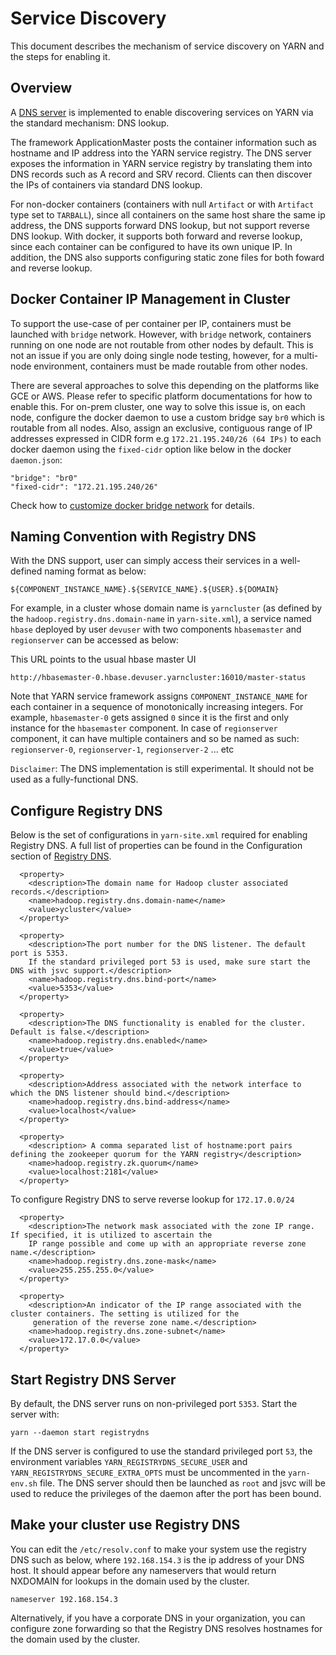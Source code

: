 <!---
  Licensed under the Apache License, Version 2.0 (the "License");
  you may not use this file except in compliance with the License.
  You may obtain a copy of the License at

   http://www.apache.org/licenses/LICENSE-2.0

  Unless required by applicable law or agreed to in writing, software
  distributed under the License is distributed on an "AS IS" BASIS,
  WITHOUT WARRANTIES OR CONDITIONS OF ANY KIND, either express or implied.
  See the License for the specific language governing permissions and
  limitations under the License. See accompanying LICENSE file.
-->

# Service Discovery

This document describes the mechanism of service discovery on YARN and the
steps for enabling it.

## Overview
A [DNS server](RegistryDNS.html) is implemented to enable discovering services on YARN via
the standard mechanism: DNS lookup.

The framework ApplicationMaster posts the container information such as hostname and IP address into
the YARN service registry. The DNS server exposes the information in YARN service registry by translating them into DNS
records such as A record and SRV record. Clients can then discover the IPs of containers via standard DNS lookup.

For non-docker containers (containers with null `Artifact` or with `Artifact` type set to `TARBALL`), since all containers on the same host share the same ip address,
the DNS supports forward DNS lookup, but not support reverse DNS lookup.
With docker, it supports both forward and reverse lookup, since each container
can be configured to have its own unique IP. In addition, the DNS also supports configuring static zone files for both foward and reverse lookup.

## Docker Container IP Management in Cluster
To support the use-case of per container per IP, containers must be launched with `bridge` network. However, with `bridge` network, containers
running on one node are not routable from other nodes by default. This is not an issue if you are only doing single node testing, however, for
a multi-node environment, containers must be made routable from other nodes.

There are several approaches to solve this depending on the platforms like GCE or AWS. Please refer to specific platform documentations for how to enable this.
For on-prem cluster, one way to solve this issue is, on each node, configure the docker daemon to use a custom bridge say `br0` which is routable from all nodes.
Also, assign an exclusive, contiguous range of IP addresses expressed in CIDR form e.g `172.21.195.240/26 (64 IPs)` to each docker
daemon using the `fixed-cidr` option like  below in the docker `daemon.json`:
```
"bridge": "br0"
"fixed-cidr": "172.21.195.240/26"
```
Check how to [customize docker bridge network](https://docs.docker.com/engine/userguide/networking/default_network/custom-docker0/) for details.


## Naming Convention with Registry DNS
With the DNS support, user can simply access their services in a well-defined naming format as below:

```
${COMPONENT_INSTANCE_NAME}.${SERVICE_NAME}.${USER}.${DOMAIN}
```
For example, in a cluster whose domain name is `yarncluster` (as defined by the `hadoop.registry.dns.domain-name` in `yarn-site.xml`), a service named `hbase` deployed by user `devuser`
with two components `hbasemaster` and `regionserver` can be accessed as below:

This URL points to the usual hbase master UI
```
http://hbasemaster-0.hbase.devuser.yarncluster:16010/master-status
```


Note that YARN service framework assigns `COMPONENT_INSTANCE_NAME` for each container in a sequence of monotonically increasing integers. For example, `hbasemaster-0` gets
assigned `0` since it is the first and only instance for the `hbasemaster` component. In case of `regionserver` component, it can have multiple containers
 and so be named as such: `regionserver-0`, `regionserver-1`, `regionserver-2` ... etc

`Disclaimer`: The DNS implementation is still experimental. It should not be used as a fully-functional DNS.


## Configure Registry DNS

Below is the set of configurations in `yarn-site.xml` required for enabling Registry DNS. A full list of properties can be found in the Configuration
section of [Registry DNS](RegistryDNS.html).


```
  <property>
    <description>The domain name for Hadoop cluster associated records.</description>
    <name>hadoop.registry.dns.domain-name</name>
    <value>ycluster</value>
  </property>

  <property>
    <description>The port number for the DNS listener. The default port is 5353.
    If the standard privileged port 53 is used, make sure start the DNS with jsvc support.</description>
    <name>hadoop.registry.dns.bind-port</name>
    <value>5353</value>
  </property>

  <property>
    <description>The DNS functionality is enabled for the cluster. Default is false.</description>
    <name>hadoop.registry.dns.enabled</name>
    <value>true</value>
  </property>

  <property>
    <description>Address associated with the network interface to which the DNS listener should bind.</description>
    <name>hadoop.registry.dns.bind-address</name>
    <value>localhost</value>
  </property>

  <property>
    <description> A comma separated list of hostname:port pairs defining the zookeeper quorum for the YARN registry</description>
    <name>hadoop.registry.zk.quorum</name>
    <value>localhost:2181</value>
  </property>
```
To configure Registry DNS to serve reverse lookup for `172.17.0.0/24`
```
  <property>
    <description>The network mask associated with the zone IP range. If specified, it is utilized to ascertain the
    IP range possible and come up with an appropriate reverse zone name.</description>
    <name>hadoop.registry.dns.zone-mask</name>
    <value>255.255.255.0</value>
  </property>

  <property>
    <description>An indicator of the IP range associated with the cluster containers. The setting is utilized for the
     generation of the reverse zone name.</description>
    <name>hadoop.registry.dns.zone-subnet</name>
    <value>172.17.0.0</value>
  </property>
```
## Start Registry DNS Server
By default, the DNS server runs on non-privileged port `5353`. Start the server
with:
```
yarn --daemon start registrydns
```

If the DNS server is configured to use the standard privileged port `53`, the
environment variables `YARN_REGISTRYDNS_SECURE_USER` and
`YARN_REGISTRYDNS_SECURE_EXTRA_OPTS` must be uncommented in the `yarn-env.sh`
file. The DNS server should then be launched as `root` and jsvc will be used to
reduce the privileges of the daemon after the port has been bound.

## Make your cluster use Registry DNS
You can edit the `/etc/resolv.conf` to make your system use the registry DNS such as below, where `192.168.154.3` is the ip address of your DNS host. It should appear before any nameservers that would return NXDOMAIN for lookups in the domain used by the cluster.
```
nameserver 192.168.154.3
```
Alternatively, if you have a corporate DNS in your organization, you can configure zone forwarding so that the Registry DNS resolves hostnames for the domain used by the cluster.